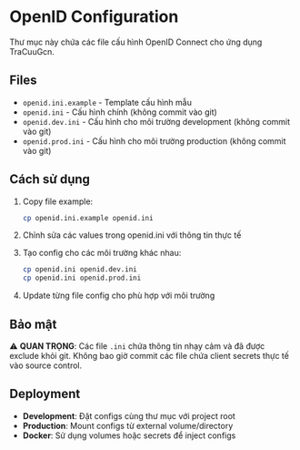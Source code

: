 # OpenID Configuration

Thư mục này chứa các file cấu hình OpenID Connect cho ứng dụng TraCuuGcn.

## Files

- `openid.ini.example` - Template cấu hình mẫu
- `openid.ini` - Cấu hình chính (không commit vào git)
- `openid.dev.ini` - Cấu hình cho môi trường development (không commit vào git)
- `openid.prod.ini` - Cấu hình cho môi trường production (không commit vào git)

## Cách sử dụng

1. Copy file example:
   ```bash
   cp openid.ini.example openid.ini
   ```

2. Chỉnh sửa các values trong openid.ini với thông tin thực tế

3. Tạo config cho các môi trường khác nhau:
   ```bash
   cp openid.ini openid.dev.ini
   cp openid.ini openid.prod.ini
   ```

4. Update từng file config cho phù hợp với môi trường

## Bảo mật

⚠️ **QUAN TRỌNG**: Các file `.ini` chứa thông tin nhạy cảm và đã được exclude khỏi git.
Không bao giờ commit các file chứa client secrets thực tế vào source control.

## Deployment

- **Development**: Đặt configs cùng thư mục với project root
- **Production**: Mount configs từ external volume/directory
- **Docker**: Sử dụng volumes hoặc secrets để inject configs
